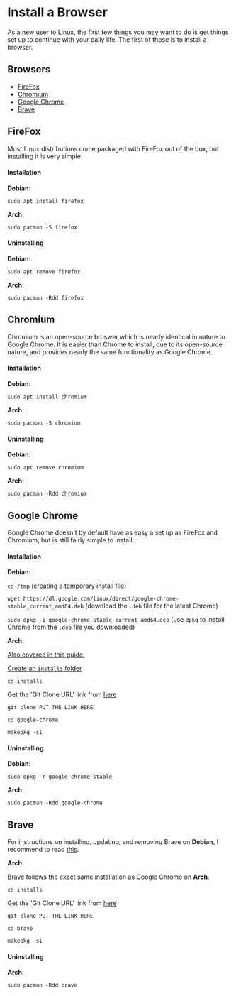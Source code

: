 # Install a Browser

As a new user to Linux, the first few things you may want to do is get things set up to continue with your daily life. The first of those is to install a browser.

## Browsers

- [FireFox](#firefox)
- [Chromium](#chromium)
- [Google Chrome](#google-chrome)
- [Brave](#brave)

## FireFox

Most Linux distributions come packaged with FireFox out of the box, but installing it is very simple.


#### Installation

**Debian**:

``sudo apt install firefox``

**Arch**:

``sudo pacman -S firefox``

#### Uninstalling

**Debian**:

``sudo apt remove firefox``

**Arch**:

``sudo pacman -Rdd firefox``


## Chromium

Chromium is an open-source broswer which is nearly identical in nature to Google Chrome. It is easier than Chrome to install, due to its open-source nature, and provides nearly the same functionality as Google Chrome.

#### Installation

**Debian**:

``sudo apt install chromium``

**Arch**:

``sudo pacman -S chromium``

#### Uninstalling

**Debian**:

``sudo apt remove chromium``

**Arch**:

``sudo pacman -Rdd chromium``

## Google Chrome

Google Chrome doesn't by default have as easy a set up as FireFox and Chromium, but is still fairly simple to install.

#### Installation

**Debian**:

``cd /tmp`` (creating a temporary install file)

``wget https://dl.google.com/linux/direct/google-chrome-stable_current_amd64.deb`` (download the ``.deb`` file for the latest Chrome)

``sudo dpkg -i google-chrome-stable_current_amd64.deb`` (use ``dpkg`` to install Chrome from the ``.deb`` file you downloaded)

**Arch**:

[Also covered in this guide.](../arch/INSTALL-FROM-AUR.md)

[Create an ``installs`` folder](../newb/CREATE-INSTALL-FOLDER.md)

``cd installs``

Get the 'Git Clone URL' link from [here](https://aur.archlinux.org/packages/google-chrome/)

``git clone PUT THE LINK HERE``

``cd google-chrome``

``makepkg -si``

#### Uninstalling

**Debian**:

``sudo dpkg -r google-chrome-stable``

**Arch**:

``sudo pacman -Rdd google-chrome``

## Brave

For instructions on installing, updating, and removing Brave on **Debian**, I recommend to read [this](https://www.linuxcapable.com/how-to-install-brave-browser-on-debian-11/).

**Arch**:

Brave follows the exact same installation as Google Chrome on **Arch**.

``cd installs``

Get the 'Git Clone URL' link from [here](https://aur.archlinux.org/packages/brave/)

``git clone PUT THE LINK HERE``

``cd brave``

``makepkg -si``


#### Uninstalling

**Arch**:

``sudo pacman -Rdd brave``
